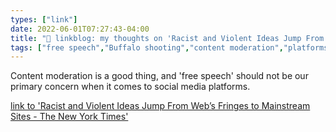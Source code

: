 ```yaml
---
types: ["link"]
date: 2022-06-01T07:27:43-04:00
title: "🔗 linkblog: my thoughts on 'Racist and Violent Ideas Jump From Web’s Fringes to Mainstream Sites - The New York Times'"
tags: ["free speech","Buffalo shooting","content moderation","platforms","social media"]
---
```

Content moderation is a good thing, and 'free speech' should not be our primary concern when it comes to social media platforms.
 

[link to 'Racist and Violent Ideas Jump From Web’s Fringes to Mainstream Sites - The New York Times'](https://www.nytimes.com/2022/06/01/technology/fringe-mainstream-social-media.html)
